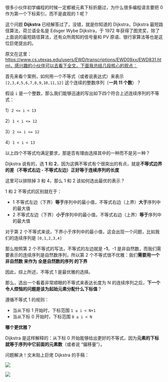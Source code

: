 很多小伙伴初学编程的时候一定都被元素下标折磨过，为什么很多编程语言要把 0 作为第一个下标索引，而不是直观的 1 呢？

这个问题 **Dijkstra** 已经解答过了，没错，就是你知道的 Dijkstra，Dijkstra 最短路径算法，荷兰语全名是 Edsger Wybe Dijkstra，于 1972 年获得了图灵奖，除了上面说的最短路径算法，还有众所周知的信号量和 PV 原语、银行家算法等也是这位巨佬提出的。

原文在这里：https://www.cs.utexas.edu/users/EWD/transcriptions/EWD08xx/EWD831.html，感兴趣的小伙伴可以去看下全文，下面我总结几段核心的观点：

首先来看个案例，如何用一个不等式（或者说表达式）来表示 `[2,3,4,5,6,7,8,9,10,11,12]` 这个连续的整数序列（**一共 11 个数**）？

假设 `i` 是一个整数，那么我们能够迅速的写出如下四个符合上述连续序列的不等式：

1）`2 <= i < 13`

2）`1 < i <= 12`

3）`2 <= i <= 12`

4）`1 < i < 13`

以上四个不等式均满足要求，那是否有理由选择其中的一种而不是另一种？

Dijkstra 说有的，选 **1** 和 **2**，因为这俩不等式有个很突出的有点，就是**不等式边界的差（不等式右边 - 不等式左边）正好等于连续序列的长度**

这里可以排除掉 3 和 4，那么 1 和 2 该如何选出最优的表示？

1 和 2 不等式的区别就在于：

- 1 不等式左边（下界）**等于**序列中的最小值，不等式右边（上界）**大于**序列中的最大值
- 2 不等式左边（下界）**小于**序列中的最小值，不等式右边（上界）**等于**序列中的最大值

对于第 2 个不等式来说，下界小于序列中的最小值，这会出现一个问题，比如我们的连续序列是 `[0,1,2,3,4]`

那么按照第 2 个不等式的写法，不等式的左边就是 **-1**，-1 是非自然数，而我们需要表示的连续序列是自然数序列，所以第 2 个不等式很不优雅：我们**需要用一个 非自然数 来作为 全是自然数的序列 的下界**

因此，综上所述，不等式 1 是最优雅的选择。

那么，选出一个看着非常顺眼的不等式来表达长度为 N 的连续序列之后，**下一个令人烦恼的问题是该为起始元素分配什么下标值**？

遵循不等式 1 的规则：

- 当从下标 1 开始时，下标范围 `1 ≤ i < N+1`
- 当从下标 0 开始时，下标范围 `0 ≤ i < N`

**哪个更优雅？**

Dijkstra 是这样解释的：从下标 0 开始能够给出更好的不等式，因为**元素的下标就等于序列中它前面的元素数**（或者说 “偏移量”）。 

问题解决！文末贴上巨佬 Dijkstra 的手稿：

![](https://cs-wiki.oss-cn-shanghai.aliyuncs.com/img/image-20230118225941233.png)

![](https://cs-wiki.oss-cn-shanghai.aliyuncs.com/img/image-20230118225954716.png)